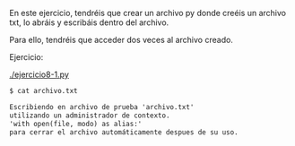 En este ejercicio, tendréis que crear un archivo py donde creéis un archivo
txt, lo abráis y escribáis dentro del archivo.

Para ello, tendréis que acceder dos veces al archivo creado.

Ejercicio:

[./ejercicio8-1.py](./ejercicio_a.py)

```txt
$ cat archivo.txt

Escribiendo en archivo de prueba 'archivo.txt'
utilizando un administrador de contexto.
'with open(file, modo) as alias:'
para cerrar el archivo automáticamente despues de su uso.
```
